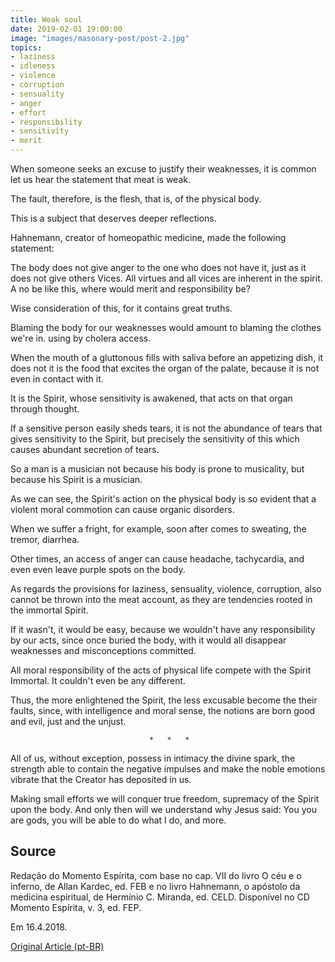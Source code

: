 ```yaml
---
title: Weak soul
date: 2019-02-01 19:00:00
image: "images/masonary-post/post-2.jpg"
topics: 
- laziness
- idleness
- violence
- corruption
- sensuality
- anger
- effort
- responsibility
- sensitivity
- merit
---
```



When someone seeks an excuse to justify their weaknesses, it is common
let us hear the statement that meat is weak.

The fault, therefore, is the flesh, that is, of the physical body.

This is a subject that deserves deeper reflections.

Hahnemann, creator of homeopathic medicine, made the following statement:

The body does not give anger to the one who does not have it, just as it does not give others
Vices. All virtues and all vices are inherent in the spirit. A no
be like this, where would merit and responsibility be?

Wise consideration of this, for it contains great truths.

Blaming the body for our weaknesses would amount to blaming the clothes we're in.
using by cholera access.

When the mouth of a gluttonous fills with saliva before an appetizing dish, it does not
it is the food that excites the organ of the palate, because it is not even in contact with it.

It is the Spirit, whose sensitivity is awakened, that acts on that organ
through thought.

If a sensitive person easily sheds tears, it is not the abundance of
tears that gives sensitivity to the Spirit, but precisely the sensitivity
of this which causes abundant secretion of tears.

So a man is a musician not because his body is prone to musicality, but
because his Spirit is a musician.

As we can see, the Spirit's action on the physical body is so evident
that a violent moral commotion can cause organic disorders.

When we suffer a fright, for example, soon after comes to sweating, the
tremor, diarrhea.

Other times, an access of anger can cause headache, tachycardia, and even
even leave purple spots on the body.

As regards the provisions for laziness, sensuality, violence,
corruption, also cannot be thrown into the meat account, as they are
tendencies rooted in the immortal Spirit.

If it wasn't, it would be easy, because we wouldn't have any responsibility
by our acts, since once buried the body, with it would all disappear
weaknesses and misconceptions committed.

All moral responsibility of the acts of physical life compete with the Spirit
Immortal. It couldn't even be any different.

Thus, the more enlightened the Spirit, the less excusable become the
their faults, since, with intelligence and moral sense, the notions are born
good and evil, just and the unjust.

                                   *   *   *

All of us, without exception, possess in intimacy the divine spark, the strength
able to contain the negative impulses and make the noble emotions vibrate that the
Creator has deposited in us.

Making small efforts we will conquer true freedom, supremacy
of the Spirit upon the body. And only then will we understand why Jesus said: You
you are gods, you will be able to do what I do, and more.



## Source
Redação do Momento Espírita, com base no cap. VII do livro
O céu e o inferno, de Allan Kardec, ed. FEB e no livro Hahnemann,
o apóstolo da medicina espiritual, de Hermínio C. Miranda, ed. CELD.
Disponível no CD Momento Espírita, v. 3, ed. FEP.

Em 16.4.2018.

[Original Article (pt-BR)](http://momento.com.br/pt/ler_texto.php?id=5397)
